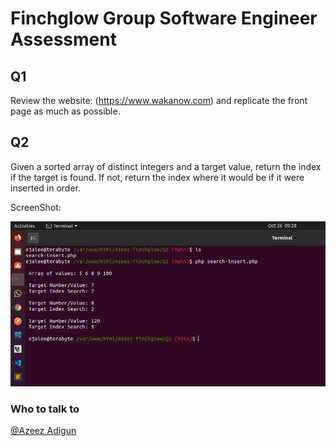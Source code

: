# Finchglow Group Software Engineer Assessment

## Q1

Review the website: (https://www.wakanow.com) and replicate the front page as much as possible.

## Q2

Given a sorted array of distinct integers and a target value, return the index if the target is found. If not, return the index where it would be if it were inserted in order.

ScreenShot:

![Q2 Result](https://github.com/ejalee/finchglow-assessment/blob/master/q2-result.png?raw=true)

### Who to talk to

 [@Azeez Adigun](https://linkedin.com/in/azeezadigun)
